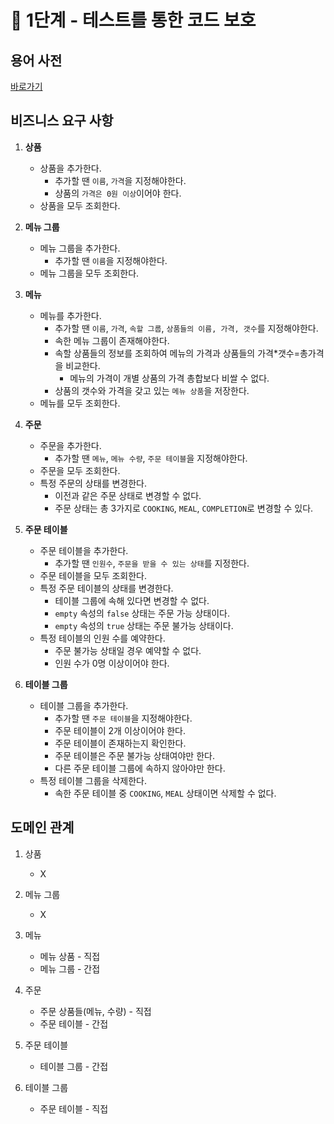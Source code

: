 # 🚀 1단계 - 테스트를 통한 코드 보호

## 용어 사전

[바로가기](../README.md)

## 비즈니스 요구 사항

1. **상품**
   - 상품을 추가한다.
     - 추가할 땐 `이름`, `가격`을 지정해야한다.
     - 상품의 `가격은 0원 이상`이어야 한다.
   - 상품을 모두 조회한다.

2. **메뉴 그룹**
   - 메뉴 그룹을 추가한다.
     - 추가할 땐 `이름`을 지정해야한다.
   - 메뉴 그룹을 모두 조회한다.

3. **메뉴**
   - 메뉴를 추가한다.
     - 추가할 땐 `이름`, `가격`, `속할 그룹`, `상품들의 이름, 가격, 갯수`를 지정해야한다.
     - 속한 메뉴 그룹이 존재해야한다.
     - 속할 상품들의 정보를 조회하여 메뉴의 가격과 상품들의 가격*갯수=총가격을 비교한다.
       - 메뉴의 가격이 개별 상품의 가격 총합보다 비쌀 수 없다.
     - 상품의 갯수와 가격을 갖고 있는 `메뉴 상품`을 저장한다.
   - 메뉴를 모두 조회한다.

4. **주문**
   - 주문을 추가한다.
     - 추가할 땐 `메뉴`, `메뉴 수량`, `주문 테이블`을 지정해야한다.
   - 주문을 모두 조회한다.
   - 특정 주문의 상태를 변경한다.
     - 이전과 같은 주문 상태로 변경할 수 없다.
     - 주문 상태는 총 3가지로 `COOKING`, `MEAL`, `COMPLETION`로 변경할 수 있다.

5. **주문 테이블**
   - 주문 테이블을 추가한다.
     - 추가할 땐 `인원수`, `주문을 받을 수 있는 상태`를 지정한다.
   - 주문 테이블을 모두 조회한다.
   - 특정 주문 테이블의 상태를 변경한다.
     - 테이블 그룹에 속해 있다면 변경할 수 없다.
     - `empty` 속성의 `false` 상태는 주문 가능 상태이다.
     - `empty` 속성의 `true` 상태는 주문 불가능 상태이다.
   - 특정 테이블의 인원 수를 예약한다.
     - 주문 불가능 상태일 경우 예약할 수 없다.
     - 인원 수가 0명 이상이어야 한다.

6. **테이블 그룹**
   - 테이블 그룹을 추가한다.
     - 추가할 땐 `주문 테이블`을 지정해야한다.
     - 주문 테이블이 2개 이상이어야 한다.
     - 주문 테이블이 존재하는지 확인한다.
     - 주문 테이블은 주문 불가능 상태여야만 한다.
     - 다른 주문 테이블 그룹에 속하지 않아야만 한다.
   - 특정 테이블 그룹을 삭제한다.
     - 속한 주문 테이블 중 `COOKING`, `MEAL` 상태이면 삭제할 수 없다.

## 도메인 관계

1. 상품
   - X

2. 메뉴 그룹
   - X

3. 메뉴
   - 메뉴 상품 - 직접
   - 메뉴 그룹 - 간접

4. 주문
   - 주문 상품들(메뉴, 수량) - 직접
   - 주문 테이블 - 간접
  
5. 주문 테이블
   - 테이블 그룹 - 간접

6. 테이블 그룹
   - 주문 테이블 - 직접
